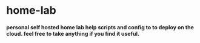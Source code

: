 # home-lab


####  personal self hosted home lab help scripts and config to to deploy on the cloud. feel free to take anything if you find it useful.